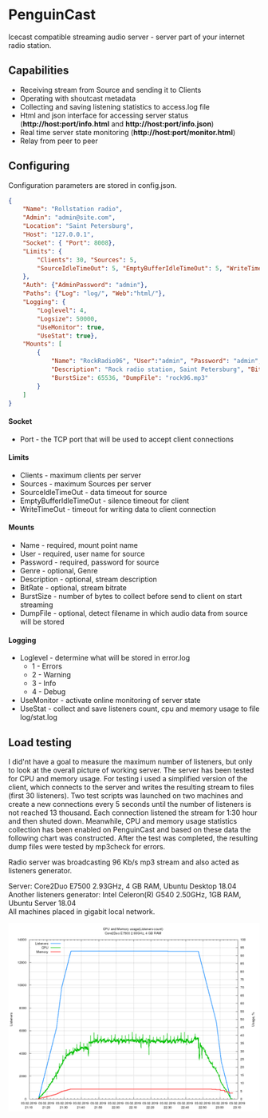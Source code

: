 # PenguinCast

Icecast compatible streaming audio server - server part of your internet radio station.

## Capabilities
* Receiving stream from Source and sending it to Clients
* Operating with shoutcast metadata
* Collecting and saving listening statistics to access.log file
* Html and json interface for accessing server status (__http://host:port/info.html__ and __http://host:port/info.json__)
* Real time server state monitoring (__http://host:port/monitor.html__)
* Relay from peer to peer

## Configuring
Configuration parameters are stored in config.json.

```json
{
    "Name": "Rollstation radio",
    "Admin": "admin@site.com",
    "Location": "Saint Petersburg",
    "Host": "127.0.0.1",
    "Socket": { "Port": 8008},
    "Limits": {
        "Clients": 30, "Sources": 5, 
        "SourceIdleTimeOut": 5, "EmptyBufferIdleTimeOut": 5, "WriteTimeOut": 10
    },
    "Auth": {"AdminPassword": "admin"},
    "Paths": {"Log": "log/", "Web":"html/"},
    "Logging": {
        "Loglevel": 4,
        "Logsize": 50000,
        "UseMonitor": true,
        "UseStat": true},
    "Mounts": [
        {
            "Name": "RockRadio96", "User":"admin", "Password": "admin", "Genre":"Rock", 
            "Description": "Rock radio station, Saint Petersburg", "BitRate":96, 
            "BurstSize": 65536, "DumpFile": "rock96.mp3"
        }
    ]
}
```

#### Socket
- Port - the TCP port that will be used to accept client connections

#### Limits
- Clients - maximum clients per server
- Sources - maximum Sources per server
- SourceIdleTimeOut - data timeout for source
- EmptyBufferIdleTimeOut - silence timeout for client
- WriteTimeOut - timeout for writing data to client connection

#### Mounts
- Name - required, mount point name
- User - required, user name for source
- Password - required, password for source
- Genre - optional, Genre
- Description - optional, stream description
- BitRate - optional, stream bitrate
- BurstSize - number of bytes to collect before send to client on start streaming
- DumpFile - optional, detect filename in which audio data from source will be stored

#### Logging
- Loglevel - determine what will be stored in error.log 
    - 1 - Errors
    - 2 - Warning
    - 3 - Info
    - 4 - Debug
- UseMonitor - activate online monitoring of server state
- UseStat - collect and save listeners count, cpu and memory usage to file log/stat.log


## Load testing
I did'nt have a goal to measure the maximum number of listeners, but only to look at the overall picture of working server. The server has been tested for CPU and memory usage. For testing i used a simplified version of the client, which connects to the server and writes the resulting stream to files (first 30 listeners). Two test scripts was launched on two machines and create a new connections every 5 seconds until the number of listeners is not reached 13 thousand. Each connection listened the stream for 1:30 hour and then shuted down. Meanwhile, CPU and memory usage statistics collection has been enabled on PenguinCast and based on these data the following chart was constructed. After the test was completed, the resulting dump files were tested by mp3check for errors.

Radio server was broadcasting 96 Kb/s mp3 stream and also acted as listeners generator.  

Server: Core2Duo E7500 2.93GHz, 4 GB RAM, Ubuntu Desktop 18.04  
Another listeners generator: Intel Celeron(R) G540 2.50GHz, 1GB RAM, Ubuntu Server 18.04  
All machines placed in gigabit local network.  

![Load test](stat01.png)